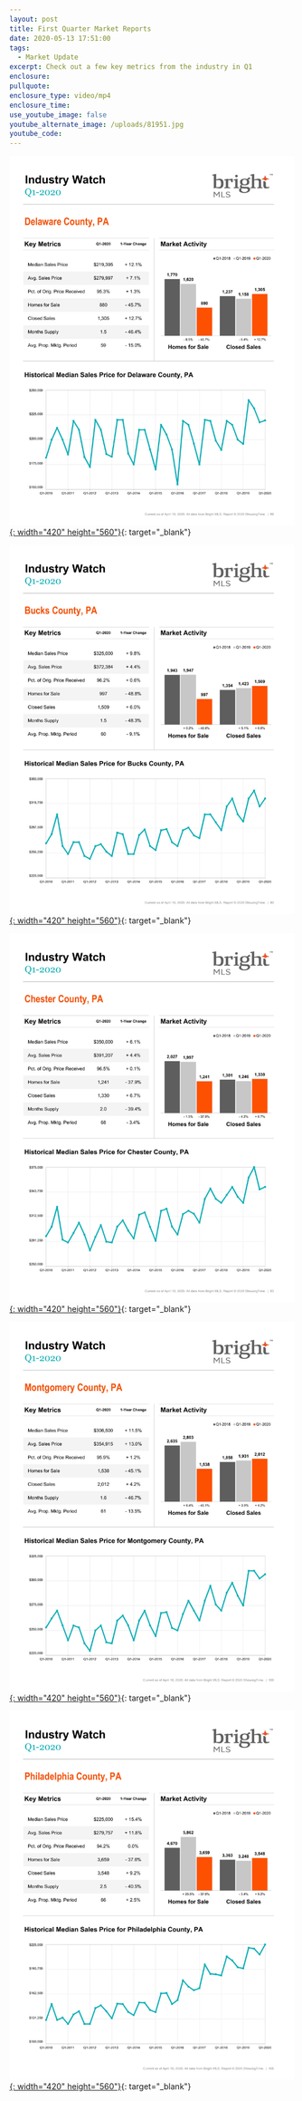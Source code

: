 ```yaml
---
layout: post
title: First Quarter Market Reports
date: 2020-05-13 17:51:00
tags:
  - Market Update
excerpt: Check out a few key metrics from the industry in Q1
enclosure:
pullquote:
enclosure_type: video/mp4
enclosure_time:
use_youtube_image: false
youtube_alternate_image: /uploads/81951.jpg
youtube_code:
---
```


[![](/uploads/industry-watch---1st-qtr-delaware-county-1.jpg){: width="420" height="560"}](https://vyralmarketing.s3.amazonaws.com/Vickie+Landis-Rentsel/Industry+Watch+-+1st+Qtr+Delaware+County.pdf){: target="_blank"}

[![](/uploads/industry-watch---1st-qtr-bucks-county-1.jpg){: width="420" height="560"}](https://vyralmarketing.s3.amazonaws.com/Vickie+Landis-Rentsel/Industry+Watch+-+1st+Qtr+Bucks+County.pdf){: target="_blank"}

[![](/uploads/industry-watch---1st-qtr-chester-county-1.jpg){: width="420" height="560"}](https://vyralmarketing.s3.amazonaws.com/Vickie+Landis-Rentsel/Industry+Watch+-+1st+Qtr+Chester+County.pdf){: target="_blank"}

[![](/uploads/industry-watch---1st-qtr-montgomery-county-1.jpg){: width="420" height="560"}](https://vyralmarketing.s3.amazonaws.com/Vickie+Landis-Rentsel/Industry+Watch+-+1st+Qtr+Montgomery+County.pdf){: target="_blank"}

[![](/uploads/industry-watch---1st-qtr-philadelpha-county-1.jpg){: width="420" height="560"}](https://vyralmarketing.s3.amazonaws.com/Vickie+Landis-Rentsel/Industry+Watch+-+1st+Qtr+Philadelpha+County.pdf){: target="_blank"}